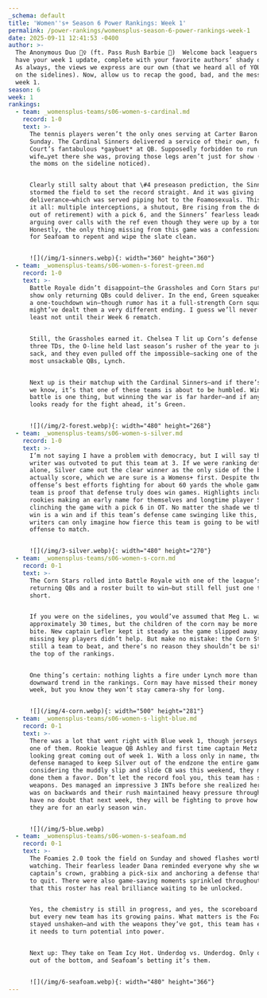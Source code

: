 ```yaml
---
_schema: default
title: 'Women''s+ Season 6 Power Rankings: Week 1'
permalink: /power-rankings/womensplus-season-6-power-rankings-week-1
date: 2025-09-11 12:41:53 -0400
author: >-
  The Anonymous Duo 👯‍♀️ (ft. Pass Rush Barbie 💋)  Welcome back leaguers! We
  have your week 1 update, complete with your favorite authors’ shady opinions.
  As always, the views we express are our own (that we heard all of YOU saying
  on the sidelines). Now, allow us to recap the good, bad, and the messy from
  week 1.
season: 6
week: 1
rankings:
  - team: _womensplus-teams/s06-women-s-cardinal.md
    record: 1-0
    text: >-
      The tennis players weren’t the only ones serving at Carter Baron this
      Sunday. The Cardinal Sinners delivered a service of their own, featuring
      Court’s fantabulous *gaybuet* at QB. Supposedly forbidden to run by her
      wife…yet there she was, proving those legs aren’t just for show (and yes,
      the moms on the sideline noticed).


      Clearly still salty about that \#4 preseason prediction, the Sinners
      stormed the field to set the record straight. And it was giving
      deliverance—which was served piping hot to the Foamosexuals. This game had
      it all: multiple interceptions, a shutout, Bre rising from the dead (AKA
      out of retirement) with a pick 6, and the Sinners’ fearless leader Jayme
      arguing over calls with the ref even though they were up by a ton.
      Honestly, the only thing missing from this game was a confessional booth
      for Seafoam to repent and wipe the slate clean.


      ![](/img/1-sinners.webp){: width="360" height="360"}
  - team: _womensplus-teams/s06-women-s-forest-green.md
    record: 1-0
    text: >-
      Battle Royale didn’t disappoint—the Grassholes and Corn Stars put on a
      show only returning QBs could deliver. In the end, Green squeaked by with
      a one-touchdown win—though rumor has it a full-strength Corn squad
      might’ve dealt them a very different ending. I guess we’ll never know…at
      least not until their Week 6 rematch.


      Still, the Grassholes earned it. Chelsea T lit up Corn’s defense with
      three TDs, the O-line held last season’s rusher of the year to just one
      sack, and they even pulled off the impossible—sacking one of the league’s
      most unsackable QBs, Lynch.


      Next up is their matchup with the Cardinal Sinners—and if there’s anything
      we know, it’s that one of these teams is about to be humbled. Winning the
      battle is one thing, but winning the war is far harder—and if any roster
      looks ready for the fight ahead, it’s Green.


      ![](/img/2-forest.webp){: width="480" height="268"}
  - team: _womensplus-teams/s06-women-s-silver.md
    record: 1-0
    text: >-
      I’m not saying I have a problem with democracy, but I will say that this
      writer was outvoted to put this team at 3. If we were ranking defenses
      alone, Silver came out the clear winner as the only side of the ball to
      actually score, which we are sure is a Womens+ first. Despite the
      offense’s best efforts fighting for about 60 yards the whole game, this
      team is proof that defense truly does win games. Highlights include 2
      rookies making an early name for themselves and longtime player Sophie
      clinching the game with a pick 6 in OT. No matter the shade we throw, a
      win is a win and if this team’s defense came swinging like this, the
      writers can only imagine how fierce this team is going to be with an
      offense to match.


      ![](/img/3-silver.webp){: width="480" height="270"}
  - team: _womensplus-teams/s06-women-s-corn.md
    record: 0-1
    text: >-
      The Corn Stars rolled into Battle Royale with one of the league’s only
      returning QBs and a roster built to win—but still fell just one touchdown
      short.


      If you were on the sidelines, you would’ve assumed that Meg L. was sacked
      approximately 30 times, but the children of the corn may be more bark than
      bite. New captain Lefler kept it steady as the game slipped away, and
      missing key players didn’t help. But make no mistake: the Corn Stars are
      still a team to beat, and there’s no reason they shouldn’t be sitting near
      the top of the rankings.


      One thing’s certain: nothing lights a fire under Lynch more than a
      downward trend in the rankings. Corn may have missed their money shot this
      week, but you know they won’t stay camera-shy for long.


      ![](/img/4-corn.webp){: width="500" height="281"}
  - team: _womensplus-teams/s06-women-s-light-blue.md
    record: 0-1
    text: >-
      There was a lot that went right with Blue week 1, though jerseys were not
      one of them. Rookie league QB Ashley and first time captain Metz’s team is
      looking great coming out of week 1. With a loss only in name, their
      defense managed to keep Silver out of the endzone the entire game. Though
      considering the muddly slip and slide CB was this weekend, they might have
      done them a favor. Don’t let the record fool you, this team has some
      weapons. Des managed an impressive 3 INTs before she realized her jersey
      was on backwards and their rush maintained heavy pressure throughout. We
      have no doubt that next week, they will be fighting to prove how hungry
      they are for an early season win.


      ![](/img/5-blue.webp)
  - team: _womensplus-teams/s06-women-s-seafoam.md
    record: 0-1
    text: >-
      The Foamies 2.0 took the field on Sunday and showed flashes worth
      watching. Their fearless leader Dana reminded everyone why she wears the
      captain’s crown, grabbing a pick-six and anchoring a defense that refused
      to quit. There were also game-saving moments sprinkled throughout, proof
      that this roster has real brilliance waiting to be unlocked.


      Yes, the chemistry is still in progress, and yes, the scoreboard stung,
      but every new team has its growing pains. What matters is the Foamies
      stayed unshaken—and with the weapons they’ve got, this team has everything
      it needs to turn potential into power.


      Next up: They take on Team Icy Hot. Underdog vs. Underdog. Only one climbs
      out of the bottom, and Seafoam’s betting it’s them.


      ![](/img/6-seafoam.webp){: width="480" height="366"}
---
```

